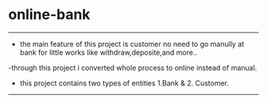 # online-bank

__________________________________________________________________________________________________________________________________

- the main feature of this project is customer no need to go manully at bank for little works like withdraw,deposite,and more.. 

-through this project i converted whole process to online instead of manual.

- this project contains two types of entities 1.Bank & 2. Customer.

__________________________________________________________________________________________________________________________________
